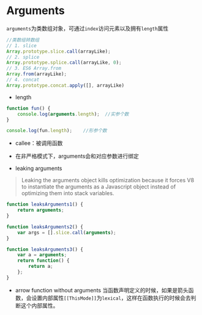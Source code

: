 # Arguments

`arguments`为类数组对象，可通过`index`访问元素以及拥有`length`属性

```js
//类数组转数组
// 1. slice
Array.prototype.slice.call(arrayLike);
// 2. splice
Array.prototype.splice.call(arrayLike, 0);
// 3. ES6 Array.from
Array.from(arrayLike);
// 4. concat
Array.prototype.concat.apply([], arrayLike)
```

* length

```js
function fun() {
    console.log(arguments.length);  //实参个数
}

console.log(fun.length);    //形参个数
```

* callee：被调用函数
* 在非严格模式下，arguments会和对应参数进行绑定

* leaking arguments

> Leaking the arguments object kills optimization because it forces V8 to instantiate the arguments as a Javascript object instead of optimizing them into stack variables.

```js
function leaksArguments1() {
    return arguments;
}

function leaksArguments2() {
    var args = [].slice.call(arguments);
}

function leaksArguments3() {
    var a = arguments;
    return function() {
        return a;
    };
}
```

* arrow function without arguments
当函数声明定义的时候，如果是箭头函数，会设置内部属性`[[ThisMode]]`为`lexical`，这样在函数执行的时候会去判断这个内部属性。
